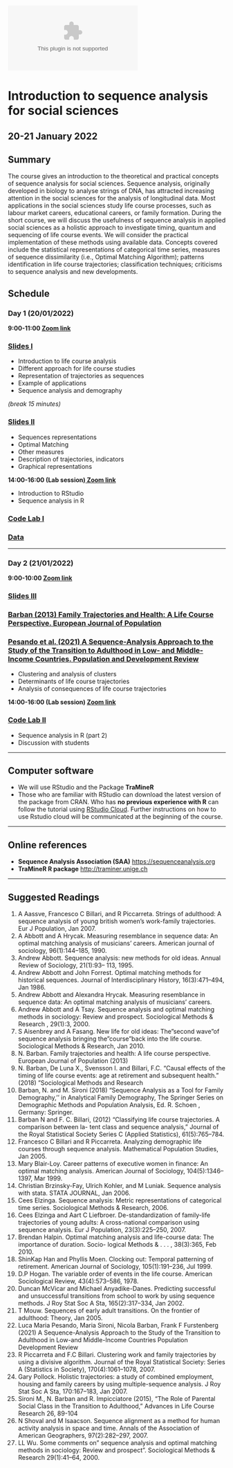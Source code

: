 ![](Fig4.eps)

# Introduction to sequence analysis for social sciences
## 20-21 January 2022

## Summary
The course gives an introduction to the theoretical and practical concepts of sequence analysis for social sciences. Sequence analysis, originally developed in biology to analyse strings of DNA, has attracted increasing attention in the social sciences for the analysis of longitudinal data. Most applications in the social sciences study life course processes, such as labour market careers, educational careers, or family formation. During the short course, we will discuss the usefulness of sequence analysis in applied social sciences as a holistic approach to investigate timing, quantum and sequencing of life course events. We will consider the practical implementation of these methods using available data. Concepts covered include the statistical representations of categorical time series, measures of sequence dissimilarity (i.e., Optimal Matching Algorithm); patterns identification in life course trajectories; classification techniques; criticisms to sequence analysis and new developments. 

## Schedule

### Day 1 (20/01/2022)

**9:00-11:00 [ Zoom link](https://unibo.zoom.us/j/92861666359?pwd=K2hWc25adk9JQlRYZEc0RHpEdzN1UT09)**

### [Slides I](/Lecture1/lecture1.html)
* Introduction to life course analysis
* Different approach for life course studies
* Representation of trajectories as sequences
* Example of applications
* Sequence analysis and demography

*(break 15 minutes)*

### [Slides II](/Lecture2/lecture2.pdf)
 * Sequences representations
 * Optimal Matching
 * Other measures
 * Description of trajectories, indicators 
 * Graphical representations 



**14:00-16:00 (Lab session)[ Zoom link ](https://unibo.zoom.us/j/98328688737?pwd=RWVJUytrTUFaQmhCVE9tb0lQZkJTUT09)**

* Introduction  to RStudio
* Sequence analysis in R 

### [Code Lab I](SintaxLab1.R)
### [Data](DataLab1.csv)
---
### Day 2 (21/01/2022)

**9:00-10:00 [ Zoom link ](https://unibo.zoom.us/j/97873746960?pwd=TmFWWDFpSEZzM2pKRWdDVHpvQXZqQT09)**

### [Slides III](/Lecture3/lecture3.pdf)

### [Barban (2013) Family Trajectories and Health: A Life Course Perspective. European Journal of Population](Barban2013_Article_FamilyTrajectoriesAndHealthALi.pdf)
### [Pesando et al. (2021) A Sequence-Analysis Approach to the Study of the Transition to Adulthood in Low- and Middle-Income Countries. Population and Development Review ](https://discovery.ucl.ac.uk/id/eprint/10131560/1/padr.12425.pdf)
* Clustering and analysis of clusters
* Determinants of life course trajectories
* Analysis of consequences of life course trajectories 


**14:00-16:00 (Lab session)  [ Zoom link](https://unibo.zoom.us/j/92518912061?pwd=RjU4ZSt0Zmc2bDJZWnZZLzNERmdPUT09)**

### [Code Lab II](SintaxLab2.R)

* Sequence analysis in R (part 2)
* Discussion with students

---



## Computer software


* We will use RStudio and the Package **TraMineR**
* Those who are familiar with RStudio can  download the latest version of the package from CRAN. Who has **no previous experience with R** can follow the tutorial using [RStudio Cloud](https://rstudio.cloud). Further instructions on how to use Rstudio cloud will be communicated at the beginning of the course. 
---

## Online references

* **Sequence Analysis Association (SAA)** https://sequenceanalysis.org
* **TraMineR R package** http://traminer.unige.ch
---
## Suggested Readings

1.	A Aassve, Francesco C Billari, and R Piccarreta. Strings of adulthood: A sequence analysis of young british women’s work-family trajectories. Eur J Population, Jan 2007. 
2.	A Abbott and A Hrycak. Measuring resemblance in sequence data: An optimal matching analysis of musicians’ careers. American journal of sociology, 96(1):144–185, 1990. 
3.	Andrew Abbott. Sequence analysis: new methods for old ideas. Annual Review of Sociology, 21(1):93– 113, 1995. 
4.	Andrew Abbott and John Forrest. Optimal matching methods for historical sequences. Journal of Interdisciplinary History, 16(3):471–494, Jan 1986. 
5.	Andrew Abbott and Alexandra Hrycak. Measuring resemblance in sequence data: An optimal matching analysis of musicians’ careers. 
6.	Andrew Abbott and A Tsay. Sequence analysis and optimal matching methods in sociology: Review and prospect. Sociological Methods & Research , 29(1):3, 2000. 
7.	S Aisenbrey and A Fasang. New life for old ideas: The”second wave”of sequence analysis bringing the”course”back into the life course. Sociological Methods & Research, Jan 2010. 
8. N. Barban. Family trajectories and health: A life course perspective. European Journal of Population (2013)
9. N. Barban, De Luna X., Svensson I. and Billari, F.C. “Causal effects of the timing of life course events: age at retirement and subsequent health.” (2018) ”Sociological Methods and Research 
10. Barban, N. and M. Sironi (2018) “Sequence Analysis as a Tool for Family Demography,’’ in Analytical Family Demography, The Springer Series on Demographic Methods and Population Analysis, Ed. R. Schoen , Germany: Springer.
11. Barban N and F. C. Billari, (2012) “Classifying life course trajectories. A comparison between la- tent class and sequence analysis,” Journal of the Royal Statistical Society Series C (Applied Statistics), 61(5):765–784.
12.	Francesco C Billari and R Piccarreta. Analyzing demographic life courses through sequence analysis. Mathematical Population Studies, Jan 2005. 
13.	Mary Blair-Loy. Career patterns of executive women in finance: An optimal matching analysis. American Journal of Sociology, 104(5):1346–1397, Mar 1999. 
14.	Christian Brzinsky-Fay, Ulrich Kohler, and M Luniak. Sequence analysis with stata. STATA JOURNAL, Jan 2006. 
15.	Cees Elzinga. Sequence analysis: Metric representations of categorical time series. Sociological Methods & Research,  2006. 
16.	Cees Elzinga and Aart C Liefbroer. De-standardization of family-life trajectories of young adults: A cross-national comparison using sequence analysis. Eur J Population, 23(3):225–250, 2007. 
17.	Brendan Halpin. Optimal matching analysis and life-course data: The importance of duration. Socio- logical Methods & . . . , 38(3):365, Feb 2010. 
18.	ShinKap Han and Phyllis Moen. Clocking out: Temporal patterning of retirement. American Journal of Sociology, 105(1):191–236, Jul 1999. 
19.	D.P Hogan. The variable order of events in the life course. American Sociological Review, 43(4):573–586, 1978. 
20.	Duncan McVicar and Michael Anyadike-Danes. Predicting successful and unsuccessful transitions from school to work by using sequence methods. J Roy Stat Soc A Sta, 165(2):317–334, Jan 2002. 
21.	T Mouw. Sequences of early adult transitions. On the frontier of adulthood: Theory, Jan 2005. 
22. Luca Maria Pesando, Maria Sironi, Nicola Barban, Frank F Furstenberg (2021) A Sequence-Analysis Approach to the Study of the Transition to Adulthood in Low-and Middle-Income Countries Population Development Review
23.	R Piccarreta and F.C Billari. Clustering work and family trajectories by using a divisive algorithm. 
Journal of the Royal Statistical Society: Series A (Statistics in Society), 170(4):1061–1078, 2007. 
24.	Gary Pollock. Holistic trajectories: a study of combined employment, housing and family careers by 
using multiple-sequence analysis. J Roy Stat Soc A Sta, 170:167–183, Jan 2007. 
25. Sironi M., N. Barban and R. Impicciatore (2015), “The Role of Parental Social Class in the Transition to Adulthood,” Advances in Life Course Research 26, 89-104
26.	N Shoval and M Isaacson. Sequence alignment as a method for human activity analysis in space and 
time. Annals of the Association of American Geographers, 97(2):282–297, 2007. 
27.  LL Wu. Some comments on” sequence analysis and optimal matching methods in sociology: Review 
and prospect”. Sociological Methods & Research 29(1):41–64, 2000. 





